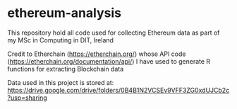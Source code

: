 # ethereum-analysis

This repository hold all code used for collecting Ethereum data as part of my MSc in Computing in DIT, Ireland

Credit to Etherchain (https://etherchain.org/) whose API code (https://etherchain.org/documentation/api/) I have used to generate R functions for extracting Blockchain data

Data used in this project is stored at:
https://drive.google.com/drive/folders/0B4B1N2VCSEv9VFF3ZG0xdUJCb2c?usp=sharing
